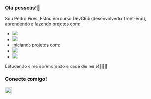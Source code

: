 ### Olá pessoas!👋

Sou Pedro Pires,
Estou em curso DevClub (desenvolvedor front-end), aprendendo e fazendo projetos com:
- <img src="https://img.shields.io/badge/HTML5-E34F26?style=for-the-badge&logo=html5&logoColor=white">
- <img src="https://img.shields.io/badge/CSS3-1572B6?style=for-the-badge&logo=css3&logoColor=white">
- Iniciando projetos com:
- <img src="https://img.shields.io/badge/JavaScript-F7DF1E?style=for-the-badge&logo=javascript&logoColor=black">
- <img src="https://img.shields.io/badge/React-20232A?style=for-the-badge&logo=react&logoColor=61DAFB">

Estudando e me aprimorando a cada dia mais!👨🏻‍💻

### Conecte comigo!

<p>
  <a href="https://www.instagram.com/pedrocpires_"></a>
  <img align="left" alt="icone do instagram" width="22px" src=![instagram (1)](https://github.com/pedropires19/pedropires19/assets/159832622/bc8a356d-40e1-4435-948b-536c3603da35)
"">
</p>

